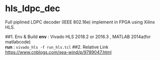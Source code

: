 # hls_ldpc_dec
Full piplined LDPC decoder (IEEE 802.16e) implement in FPGA using Xilinx HLS.

##1. Env & Build
 **env** : Vivado HLS 2018.2 or 2016.3 , MATLAB 2014a(for matlabcode)  
 **run** :
 `vivado_hls -f run_hls.tcl`
##2. Relative Link
https://www.cnblogs.com/sea-wind/p/9789047.html